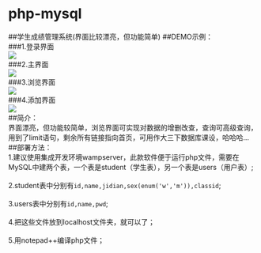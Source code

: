 # php-mysql
##学生成绩管理系统(界面比较漂亮，但功能简单)
##DEMO示例：</br>
###1.登录界面
<br>![](https://github.com/6688jingtian/php-mysql/raw/master/images/one.png)</br>
###2.主界面
<br>![](https://github.com/6688jingtian/php-mysql/raw/master/images/two.png)</br>
###3.浏览界面
<br>![](https://github.com/6688jingtian/php-mysql/raw/master/images/three.png)</br>
###4.添加界面
<br>![](https://github.com/6688jingtian/php-mysql/raw/master/images/four.png)</br>
##简介：
<br>界面漂亮，但功能较简单，浏览界面可实现对数据的增删改查，查询可高级查询，用到了limit语句，剩余所有链接指向首页，可用作大三下数据库课设，哈哈哈...</br>
##部署方法：
<br>1.建议使用集成开发环境wampserver，此款软件便于运行php文件，需要在MySQL中建两个表，一个表是student（学生表），另一个表是users（用户表）;</br>
<br>2.student表中分别有`id,name,jidian,sex(enum('w','m')),classid`;</br>
<br>3.users表中分别有`id,name,pwd`;</br>
<br>4.把这些文件放到localhost文件夹，就可以了；</br>
<br>5.用notepad++编译php文件；</br>
